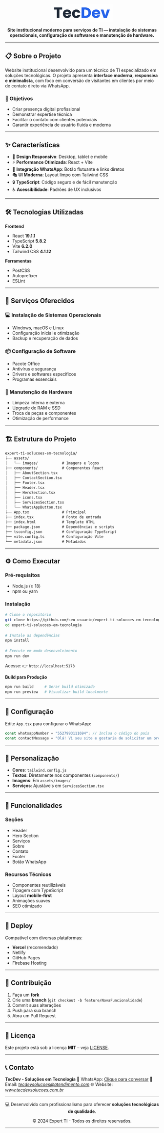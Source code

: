 

<div align="center">
  <img src="assets/images/tecdev_logo.png" alt="Expert TI Logo" width="200"/>  
  <p><strong>Site institucional moderno para serviços de TI — instalação de sistemas operacionais, configuração de softwares e manutenção de hardware.</strong></p>
</div>  

---

## 📋 Sobre o Projeto

Website institucional desenvolvido para um técnico de TI especializado em soluções tecnológicas.
O projeto apresenta **interface moderna, responsiva e minimalista**, com foco em conversão de visitantes em clientes por meio de contato direto via WhatsApp.

### 🎯 Objetivos

* Criar presença digital profissional
* Demonstrar expertise técnica
* Facilitar o contato com clientes potenciais
* Garantir experiência de usuário fluida e moderna

---

## ✨ Características

* 🎨 **Design Responsivo**: Desktop, tablet e mobile
* ⚡ **Performance Otimizada**: React + Vite
* 📱 **Integração WhatsApp**: Botão flutuante e links diretos
* 🎭 **UI Moderna**: Layout limpo com Tailwind CSS
* 🔒 **TypeScript**: Código seguro e de fácil manutenção
* ♿ **Acessibilidade**: Padrões de UX inclusivos

---

## 🛠️ Tecnologias Utilizadas

**Frontend**

* React **19.1.1**
* TypeScript **5.8.2**
* Vite **6.2.0**
* Tailwind CSS **4.1.12**

**Ferramentas**

* PostCSS
* Autoprefixer
* ESLint

---

## 🚀 Serviços Oferecidos

### 💻 Instalação de Sistemas Operacionais

* Windows, macOS e Linux
* Configuração inicial e otimização
* Backup e recuperação de dados

### 📦 Configuração de Software

* Pacote Office
* Antivírus e segurança
* Drivers e softwares específicos
* Programas essenciais

### 🔧 Manutenção de Hardware

* Limpeza interna e externa
* Upgrade de RAM e SSD
* Troca de peças e componentes
* Otimização de performance

---

## 🏗️ Estrutura do Projeto

```
expert-ti-solucoes-em-tecnologia/
├── assets/
│   └── images/           # Imagens e logos
├── components/           # Componentes React
│   ├── AboutSection.tsx
│   ├── ContactSection.tsx
│   ├── Footer.tsx
│   ├── Header.tsx
│   ├── HeroSection.tsx
│   ├── icons.tsx
│   ├── ServicesSection.tsx
│   └── WhatsAppButton.tsx
├── App.tsx               # Principal
├── index.tsx             # Ponto de entrada
├── index.html            # Template HTML
├── package.json          # Dependências e scripts
├── tsconfig.json         # Configuração TypeScript
├── vite.config.ts        # Configuração Vite
└── metadata.json         # Metadados
```

---

## ⚙️ Como Executar

### Pré-requisitos

* Node.js (≥ 18)
* npm ou yarn

### Instalação

```bash
# Clone o repositório
git clone https://github.com/seu-usuario/expert-ti-solucoes-em-tecnologia.git
cd expert-ti-solucoes-em-tecnologia

# Instale as dependências
npm install

# Execute em modo desenvolvimento
npm run dev
```

Acesse: 👉 `http://localhost:5173`

**Build para Produção**

```bash
npm run build     # Gerar build otimizado
npm run preview   # Visualizar build localmente
```

---

## 🔧 Configuração

Edite `App.tsx` para configurar o WhatsApp:

```ts
const whatsappNumber = "5527993111694"; // Inclua o código do país
const contactMessage = "Olá! Vi seu site e gostaria de solicitar um orçamento.";
```

---

## 🎨 Personalização

* **Cores**: `tailwind.config.js`
* **Textos**: Diretamente nos componentes (`components/`)
* **Imagens**: Em `assets/images/`
* **Serviços**: Ajustáveis em `ServicesSection.tsx`

---

## 📱 Funcionalidades

### Seções

* Header
* Hero Section
* Serviços
* Sobre
* Contato
* Footer
* Botão WhatsApp

### Recursos Técnicos

* Componentes reutilizáveis
* Tipagem com TypeScript
* Layout **mobile-first**
* Animações suaves
* SEO otimizado

---

## 🚀 Deploy

Compatível com diversas plataformas:

* **Vercel** (recomendado)
* Netlify
* GitHub Pages
* Firebase Hosting

---

## 🤝 Contribuição

1. Faça um **fork**
2. Crie uma **branch** (`git checkout -b feature/NovaFuncionalidade`)
3. Commit suas alterações
4. Push para sua branch
5. Abra um Pull Request

---

## 📄 Licença

Este projeto está sob a licença **MIT** – veja [LICENSE](LICENSE).

---

## 📞 Contato

**TecDev - Soluções em Tecnologia**
📱 WhatsApp: [Clique para conversar](https://wa.me/5527993111694)
📧 Email: *[tecdevsolucoes@atendimento.com](mailto:henriquepachecj@gmail.com)*
🌐 Website: *www.tecdevsolucoes.com.br*

---

<div align="center">
  <p>💻 Desenvolvido com profissionalismo para oferecer <strong>soluções tecnológicas de qualidade</strong>.</p>
  <p>© 2024 Expert TI - Todos os direitos reservados.</p>
</div>  

---






